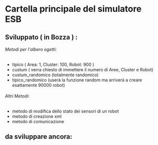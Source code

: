 # Cartella principale del simulatore ESB
## Sviluppato ( in Bozza ) :
###### Metodi per l'albero ogetti:
* tipico ( Area: 1, Cluster: 100, Robot: 900 )
* custum ( verra chiesto di immettere il numero di Aree, Cluster e Robot)
* custum_randomico (totalmente randomico)
* tipico_randomico (userà la funzione random ma arriverà a creare esattamente 90000 robot)

###### Altri Metodi:
* metodo di modifica dello stato dei sensori di un robot
* metodo di creazione xml 
* metodo di comunicazione 

## da sviluppare ancora:
